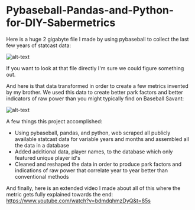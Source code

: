 # Pybaseball-Pandas-and-Python-for-DIY-Sabermetrics
Here is a huge 2 gigabyte file I made by using pybaseball to collect the last few years of statcast data:

![alt-text](https://github.com/kelmensonj/Pybaseball-Pandas-and-Python-for-DIY-Sabermetrics/blob/master/big_baseball.gif)

If you want to look at that file directly I'm sure we could figure something out.

And here is that data transformed in order to create a few metrics invented by my brother. We used this data to create better park factors and better indicators of raw power than you might typically find on Baseball Savant:

![alt-text](https://github.com/kelmensonj/Pybaseball-Pandas-and-Python-for-DIY-Sabermetrics/blob/master/transformed.gif)

A few things this project accomplished:

* Using pybaseball, pandas, and python, web scraped all publicly available statcast data for variable years and months and assembled all the data in a database
* Added additional data, player names, to the database which only featured unique player id's
* Cleaned and reshaped the data in order to produce park factors and indications of raw power that correlate year to year better than conventional methods 

And finally, here is an extended video I made about all of this where the metric gets fully explained towards the end: https://www.youtube.com/watch?v=bdmdqhmzDyQ&t=85s



